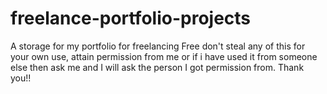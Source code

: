 # freelance-portfolio-projects
A storage for my portfolio for freelancing
Free don't steal any of this for your own use, attain permission from me or if i have used it from someone else then ask me and I will ask the person I got permission from. Thank you!!
